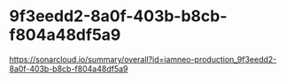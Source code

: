 # 9f3eedd2-8a0f-403b-b8cb-f804a48df5a9
https://sonarcloud.io/summary/overall?id=iamneo-production_9f3eedd2-8a0f-403b-b8cb-f804a48df5a9
